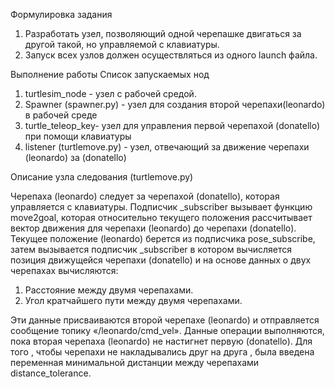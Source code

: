 Формулировка задания
1. Разработать узел, позволяющий одной черепашке двигаться за другой такой, но управляемой с клавиатуры.
2. Запуск всех узлов должен осуществляться из одного launch файла.

Выполнение работы
Список запускаемых нод
1. turtlesim_node - узел с рабочей средой.
2. Spawner (spawner.py) - узел для создания второй черепахи(leonardo) в рабочей среде
3. turtle_teleop_key- узел для управления первой черепахой (donatello) при помощи клавиатуры
4. listener (turtlemove.py) - узел, отвечающий за движение черепахи (leonardo) за (donatello)

Описание узла следования (turtlemove.py)

Черепаха (leonardo) следует за черепахой (donatello), которая управляется с клавиатуры. Подписчик _subscriber вызывает функцию move2goal, которая относительно текущего положения рассчитывает вектор движения для черепахи (leonardo) до черепахи (donatello). 
Текущее положение (leonardo) берется из подписчика pose_subscribe, затем вызывается подписчик _subscriber в котором вычисляется позиция движущейся черепахи (donatello) и на основе данных о двух черепахах вычисляются:
1. Расстояние между двумя черепахами.
2. Угол кратчайшего пути между двумя черепахами.

Эти данные присваиваются второй черепахе (leonardo) и отправляется сообщение топику «/leonardo/cmd_vel». 
Данные операции выполняются, пока вторая черепаха (leonardo) не настигнет первую (donatello).
Для того , чтобы черепахи не накладывались друг на друга , была введена переменная минимальной дистанции между черепахами distance_tolerance.

